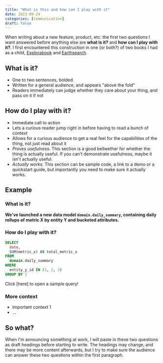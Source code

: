 ```yaml
---
title: "What is this and how can I play with it"
date: 2023-09-24
categories: [communication]
draft: false
---
```


When writing about a new feature, product, etc. the first two questions I want answered before anything else are **what is it?** and **how can I play with it?**.
I first encountered this construction in one (or both?) of two books I had as a child, [Explorabook](https://www.goodreads.com/en/book/show/558728) and [Earthsearch](https://www.goodreads.com/book/show/370703.Earthsearch).

## What is it?
- One to two sentences, bolded.
- Written for a general audience, and appears "above the fold"
- Readers immediately can judge whether they care about your thing, and pass on it if not

## How do I play with it?
- Immediate call to action
- Lets a curious reader jump right in before having to read a bunch of context
- Allows for a curious audience to get a real feel for the capabilities of the thing, not just read about it
- _Proves usefulness_.  This section is a good bellwether for whether the thing is actually useful.  If you can't demonstrate usefulness, maybe it isn't actually useful. 
- _Actually works_.  This section can be sample code, a link to a demo or a quickstart guide, but importantly you need to make sure it actually works.

## Example

### What is it?
**We've launched a new data model `domain.daily_summary`, containing daily rollups of metric X by entity Y and bucketed attributes.**

### How do I play with it?
```sql
SELECT
  date,
  SUM(metric_x) AS total_metric_x
FROM
  domain.daily_summary
WHERE
  entity_y_id IN (1, 2, 3)
GROUP BY 1
```

Click [here] to open a sample query!

### More context

- Important context 1
- ...

## So what?
When I'm announcing something at work, I will paste in these two questions as draft headings before starting to write.
The headings may change, and there may be more content afterwards, but I try to make sure the audience can answer these two questions within the first paragraph. 